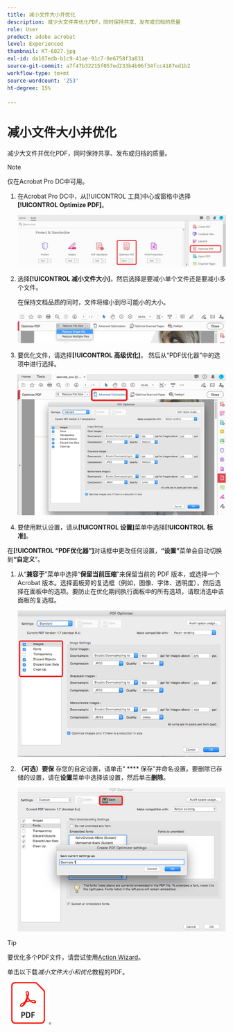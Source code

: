 ```yaml
---
title: 减小文件大小并优化
description: 减少大文件并优化PDF，同时保持共享、发布或归档的质量
role: User
product: adobe acrobat
level: Experienced
thumbnail: KT-6827.jpg
exl-id: da187edb-b1c9-41ae-91c7-0e6758f3a831
source-git-commit: a7f47b32215f057ed233b4b96f34fcc4187ed1b2
workflow-type: tm+mt
source-wordcount: '253'
ht-degree: 15%

---
```


# 减小文件大小并优化

减少大文件并优化PDF，同时保持共享、发布或归档的质量。

>[!NOTE]
>
>仅在Acrobat Pro DC中可用。

1. 在Acrobat Pro DC中，从[!UICONTROL 工具]中心或窗格中选择&#x200B;**[!UICONTROL Optimize PDF]**。

   ![减少步骤1](../assets/Reduce_1.png)

1. 选择&#x200B;**[!UICONTROL 减小文件大小]**，然后选择是要减小单个文件还是要减小多个文件。

   在保持文档品质的同时，文件将缩小到尽可能小的大小。

   ![减少步骤2](../assets/Reduce_2.png)

1. 要优化文件，请选择&#x200B;**[!UICONTROL 高级优化]**。 然后从“PDF优化器”中的选项中进行选择。

   ![减少步骤3](../assets/Reduce_3.png)

1. 要使用默认设置，请从&#x200B;**[!UICONTROL 设置]**&#x200B;菜单中选择&#x200B;**[!UICONTROL 标准]**。

在&#x200B;**[!UICONTROL “PDF优化器”]**&#x200B;对话框中更改任何设置，**“设置”**&#x200B;菜单会自动切换到&#x200B;**“自定义**”。

1. 从“**兼容于**”菜单中选择“**保留当前压缩**”来保留当前的 PDF 版本，或选择一个 Acrobat 版本。选择面板旁的复选框（例如，图像、字体、透明度），然后选择在面板中的选项。要防止在优化期间执行面板中的所有选项，请取消选中该面板的复选框。

   ![减少步骤5](../assets/Reduce_5.png)

1. **（可选）要保** 存您的自定设置，请单击“ **** 保存”并命名设置。要删除已存储的设置，请在&#x200B;**设置**&#x200B;菜单中选择该设置，然后单击&#x200B;**删除**。

   ![减少步骤6](../assets/Reduce_6.png)

>[!TIP]
>
>要优化多个PDF文件，请尝试使用[Action Wizard](../advanced-tasks/action.md)。

单击以下载&#x200B;*减小文件大小和优化*&#x200B;教程的PDF。

[![下载减小文件大小和优化教程](../assets/acrobat_PDF_96.png)](../assets/AcrobatDCReduce.pdf)。
